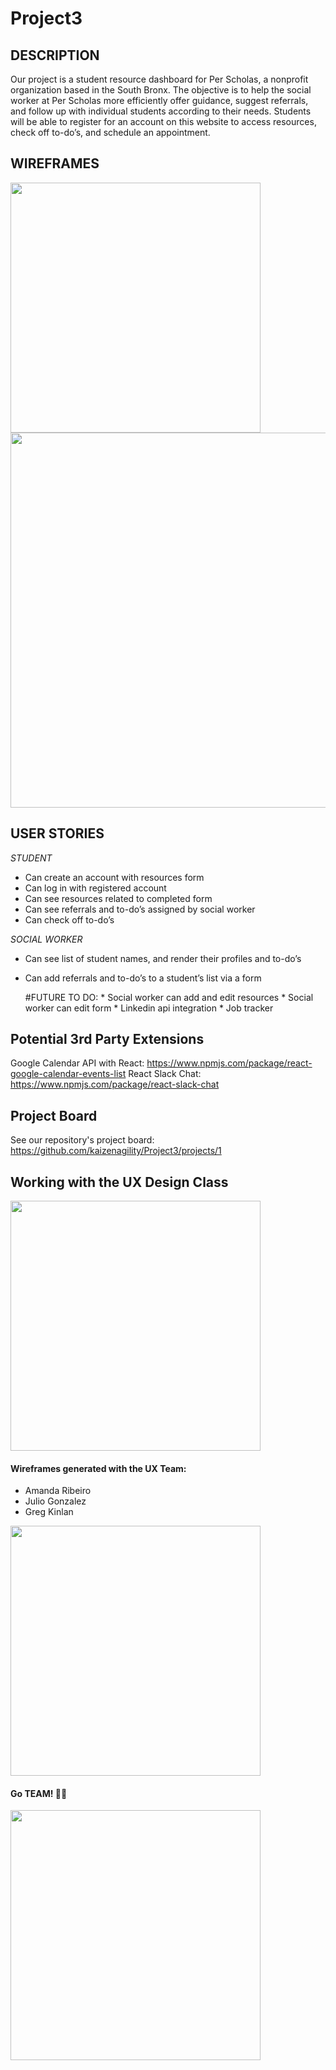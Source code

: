 # Project3

## DESCRIPTION
Our project is a student resource dashboard for Per Scholas, a nonprofit organization based in the 
South Bronx. The objective is to help the social worker at Per Scholas more efficiently offer guidance, 
suggest referrals, and follow up with individual students according to their needs. 
Students will be able to register for an account on this website to access resources, 
check off to-do’s, and schedule an appointment.

## WIREFRAMES

<img src="https://github.com/kaizenagility/Project3/blob/master/Screen%20Shot%202017-11-17%20at%201.18.11%20AM.png" width="400px">
<img src="https://github.com/kaizenagility/Project3/blob/master/wireframe2.png" width="600px">


## USER STORIES

_STUDENT_
* Can create an account with resources form
* Can log in with registered account
* Can see resources related to completed form
* Can see referrals and to-do’s assigned by social worker
* Can check off to-do’s


_SOCIAL WORKER_

* Can see list of student names, and render their profiles and to-do’s
* Can add referrals and to-do’s to a student’s list via a form

	#FUTURE TO DO: * Social worker can add and edit resources
			       * Social worker can edit form
			     *  Linkedin api integration
		                 * Job tracker

## Potential 3rd Party Extensions

Google Calendar API with React:  https://www.npmjs.com/package/react-google-calendar-events-list
React Slack Chat: https://www.npmjs.com/package/react-slack-chat

## Project Board

See our repository's project board:
https://github.com/kaizenagility/Project3/projects/1


## Working with the UX Design Class

<img src="https://github.com/kaizenagility/Project3/blob/master/teamwork.jpg" width="400px">

#### Wireframes generated with the UX Team:
* Amanda Ribeiro
* Julio Gonzalez
* Greg Kinlan

<img src="https://github.com/kaizenagility/Project3/blob/master/wireframe_group.jpg" width="400px">

#### Go TEAM! 🦄🎉

<img src="https://github.com/kaizenagility/Project3/blob/master/team_postits.jpg" width="400px">



